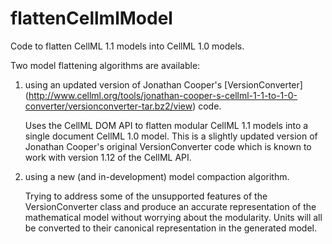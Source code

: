 flattenCellmlModel
==================

Code to flatten CellML 1.1 models into CellML 1.0 models.

Two model flattening algorithms are available:

1. using an updated version of Jonathan Cooper's [VersionConverter] (http://www.cellml.org/tools/jonathan-cooper-s-cellml-1-1-to-1-0-converter/versionconverter-tar.bz2/view) code.

    Uses the CellML DOM API to flatten modular CellML 1.1 models into a single document CellML 1.0 model. This is a slightly updated version of Jonathan Cooper's original VersionConverter code which is known to work with version 1.12 of the CellML API.

2. using a new (and in-development) model compaction algorithm.

    Trying to address some of the unsupported features of the VersionConverter class and produce an accurate representation of the mathematical model without worrying about the modularity. Units will all be converted to their canonical representation in the generated model.


